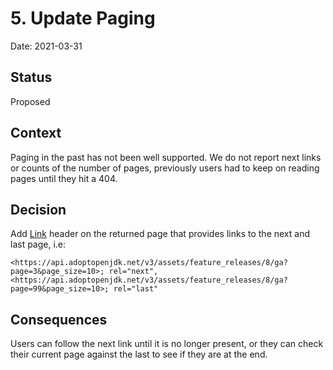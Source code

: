# 5. Update Paging

Date: 2021-03-31

## Status

Proposed

## Context

Paging in the past has not been well supported. We do not report next links or counts of the number of pages,
previously users had to keep on reading pages until they hit a 404.

## Decision

Add [Link](https://tools.ietf.org/html/rfc5988#section-5.5) header on the returned page that provides links to 
the next and last page, i.e:

```
<https://api.adoptopenjdk.net/v3/assets/feature_releases/8/ga?page=3&page_size=10>; rel="next", 
<https://api.adoptopenjdk.net/v3/assets/feature_releases/8/ga?page=99&page_size=10>; rel="last"
```

## Consequences
Users can follow the next link until it is no longer present, or they can check their current page
against the last to see if they are at the end.
